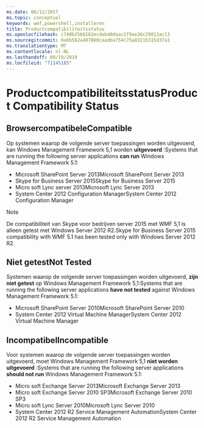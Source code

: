 ```yaml
---
ms.date: 06/12/2017
ms.topic: conceptual
keywords: wmf,powershell,installeren
title: Productcompatibiliteitsstatus
ms.openlocfilehash: c740b2560162ecdab40daac2f9ae36c29811ac13
ms.sourcegitcommit: 0a6b562a497860caadba754c75a83215315d37a1
ms.translationtype: MT
ms.contentlocale: nl-NL
ms.lasthandoff: 09/19/2019
ms.locfileid: "71145185"
---
```

# <a name="product-compatibility-status"></a><span data-ttu-id="5101a-103">Productcompatibiliteitsstatus</span><span class="sxs-lookup"><span data-stu-id="5101a-103">Product Compatibility Status</span></span>

## <a name="compatible"></a><span data-ttu-id="5101a-104">Browsercompatibele</span><span class="sxs-lookup"><span data-stu-id="5101a-104">Compatible</span></span>

<span data-ttu-id="5101a-105">Op systemen waarop de volgende server toepassingen worden uitgevoerd, kan Windows Management Framework 5,1 worden **uitgevoerd** :</span><span class="sxs-lookup"><span data-stu-id="5101a-105">Systems that are running the following server applications **can run** Windows Management Framework 5.1:</span></span>

- <span data-ttu-id="5101a-106">Microsoft SharePoint Server 2013</span><span class="sxs-lookup"><span data-stu-id="5101a-106">Microsoft SharePoint Server 2013</span></span>
- <span data-ttu-id="5101a-107">Skype for Business Server 2015</span><span class="sxs-lookup"><span data-stu-id="5101a-107">Skype for Business Server 2015</span></span>
- <span data-ttu-id="5101a-108">Micro soft Lync server 2013</span><span class="sxs-lookup"><span data-stu-id="5101a-108">Microsoft Lync Server 2013</span></span>
- <span data-ttu-id="5101a-109">System Center 2012 Configuration Manager</span><span class="sxs-lookup"><span data-stu-id="5101a-109">System Center 2012 Configuration Manager</span></span>

> [!NOTE]
> <span data-ttu-id="5101a-110">De compatibiliteit van Skype voor bedrijven server 2015 met WMF 5,1 is alleen getest met Windows Server 2012 R2.</span><span class="sxs-lookup"><span data-stu-id="5101a-110">Skype for Business Server 2015 compatibility with WMF 5.1 has been tested only with Windows Server 2012 R2.</span></span>

## <a name="not-tested"></a><span data-ttu-id="5101a-111">Niet getest</span><span class="sxs-lookup"><span data-stu-id="5101a-111">Not Tested</span></span>

<span data-ttu-id="5101a-112">Systemen waarop de volgende server toepassingen worden uitgevoerd, **zijn niet getest** op Windows Management Framework 5,1:</span><span class="sxs-lookup"><span data-stu-id="5101a-112">Systems that are running the following server applications **have not tested** against Windows Management Framework 5.1:</span></span>

- <span data-ttu-id="5101a-113">Microsoft SharePoint Server 2010</span><span class="sxs-lookup"><span data-stu-id="5101a-113">Microsoft SharePoint Server 2010</span></span>
- <span data-ttu-id="5101a-114">System Center 2012 Virtual Machine Manager</span><span class="sxs-lookup"><span data-stu-id="5101a-114">System Center 2012 Virtual Machine Manager</span></span>

## <a name="incompatible"></a><span data-ttu-id="5101a-115">Incompatibel</span><span class="sxs-lookup"><span data-stu-id="5101a-115">Incompatible</span></span>

<span data-ttu-id="5101a-116">Voor systemen waarop de volgende server toepassingen worden uitgevoerd, moet Windows Management Framework 5,1 **niet worden uitgevoerd** :</span><span class="sxs-lookup"><span data-stu-id="5101a-116">Systems that are running the following server applications **should not run** Windows Management Framework 5.1:</span></span>

- <span data-ttu-id="5101a-117">Micro soft Exchange Server 2013</span><span class="sxs-lookup"><span data-stu-id="5101a-117">Microsoft Exchange Server 2013</span></span>
- <span data-ttu-id="5101a-118">Micro soft Exchange Server 2010 SP3</span><span class="sxs-lookup"><span data-stu-id="5101a-118">Microsoft Exchange Server 2010 SP3</span></span>
- <span data-ttu-id="5101a-119">Micro soft Lync Server 2010</span><span class="sxs-lookup"><span data-stu-id="5101a-119">Microsoft Lync Server 2010</span></span>
- <span data-ttu-id="5101a-120">System Center 2012 R2 Service Management Automation</span><span class="sxs-lookup"><span data-stu-id="5101a-120">System Center 2012 R2 Service Management Automation</span></span>
